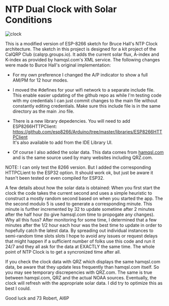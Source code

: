 # NTP Dual Clock with Solar Conditions
![clock](https://github.com/user-attachments/assets/80a8f562-dbaf-465e-a5ba-e5a1471ea3c2)

This is a modified version of ESP-8266 sketch for Bruce Hall's NTP Clock architecture. 
The sketch in this project is designed for a kit project of the CalQRP Club (calqrp.groups.io). 
It adds the current solar flux, A-index and K-index as provided by hamqsl.com's XML service.
The following changes were made to Burce Hall's original implementation:

- For my own preference I changed the A/P indicator to show a full AM/PM for 12 hour modes.

- I moved the #defines for your wifi network to a separate include file. This enable easier
updating of the github repo as while I'm testing code with my credentials I can just commit
changes to the main file without constantly editing credentials. Make sure this include
file is in the same directory as the main .ino file.

- There is a new library depedencies. You will need to add ESP8266HTTPClient:<BR>
https://github.com/esp8266/Arduino/tree/master/libraries/ESP8266HTTPClient<BR>
It's also available to add from the IDE Library UI.

- Of course I also added the solar data. This data comes from [hamqsl.com](https://www.hamqsl.com/solarxml.php)
and is the same source used by many websites including QRZ.com.

NOTE: I can only test the 8266 version. But I added the corresponding HTTPCLient to the ESP32 option.
It should work ok, but just be aware it hasn't been tested or even compiled for ESP32.

A few details about how the solar data is obtained: When you first start the clock the code 
takes the current second and uses a simple
heuristic to construct a mostly random second based on when you started the app. The the second modulo 5 is used to generate
a corresponding minute. This minute is further incremented by 32 to update sometime after 2 minutes after the half hour (to give
hamsql.com time to propogate any changes).
Why all this fuss? After monitoring for some time, I determined
that a few minutes after the 1/2 hour each hour was the best time to update in order to hopefully catch the latest data. 
By spreading out individual instances to semi-random time slots slots I hope to avoid any issues or
request delays that might happen if a sufficient number of folks use this code and run it 24/7 and they all ask for
the data at EXACTLY the same time. The whole point of NTP Clock is to get a syncronized time after all.

If you check the clock data with QRZ which displays the same hamqsl.com data, be aware that they update less frequently
than hamqsl.com itself. So you may see temporary discrepencies with QRZ.com. The same is true between hamqsl.com, QRZ 
and the actual NOAA sources. Eventually, the clock will refresh with the appropriate solar data. I did try to optimize this
as best I could.

Good luck and 73
Robert, AI6P
